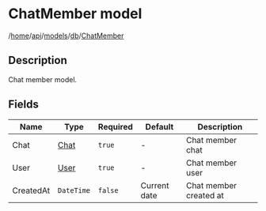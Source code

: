 # ChatMember model

/[home](/README.md)/[api](/docs/api/README.md)/[models](/docs/api/README.md#models)/[db](/docs/api/README.md#database-models)/[ChatMember](/docs/api/models/db/ChatMember.md)

## Description

Chat member model.

## Fields

| Name | Type | Required | Default | Description |
| ---- | ---- | -------- | ------- | ----------- |
| Chat | [Chat](Chat.md) | `true` | - | Chat member chat |
| User | [User](User.md) | `true` | - | Chat member user |
| CreatedAt | `DateTime` | `false` | Current date | Chat member created at |
